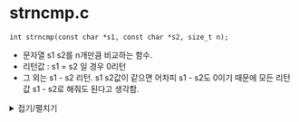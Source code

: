 # strncmp.c 
```
int strncmp(const char *s1, const char *s2, size_t n);
```
- 문자열 s1 s2를 n개만큼 비교하는 함수.
- 리턴값 : s1 = s2 일 경우 0리턴
- 그 외는 s1 - s2 리턴. s1 s2값이 같으면 어차피 s1 - s2도 0이기 때문에 모든 리턴값 s1 - s2로 해줘도 된다고 생각함.


<details markdown="1">
<summary>접기/펼치기</summary>
<!--summary 아래 빈칸 공백 두고 내용을 적는공간-->

```
int	ft_strncmp(const char *s1, const char *s2, size_t n)
{
	unsigned char	*s1_tmp;
	unsigned char	*s2_tmp;
	size_t			cnt;

	s1_tmp = (unsigned char *) s1;
	s2_tmp = (unsigned char *) s2;
	cnt = 0;
	if (n == 0)
		return (0);
	while (cnt < n)
	{
		if (s1_tmp[cnt] == '\0' || s2_tmp[cnt] == '\0')
			break ;
		if (s1_tmp[cnt] != s2_tmp[cnt])
			break ;
		if (cnt + 1 == n)
			break ;
		cnt++;
	}
	return ((int)(s1_tmp[cnt] - s2_tmp[cnt]));
}
```
</details>
